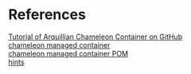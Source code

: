 # References

[Tutorial of Arquillian Chameleon Container on GitHub](https://github.com/arquillian/arquillian-container-chameleon)    
[chameleon managed container](https://github.com/aerogear/aerogear-unifiedpush-server/blob/master/push/sender/src/test/resources/arquillian.xml)    
[chameleon managed container POM](https://github.com/aerogear/aerogear-unifiedpush-server/blob/master/push/sender/pom.xml)  
[hints](http://serviceorientedarchitect.com/)   

